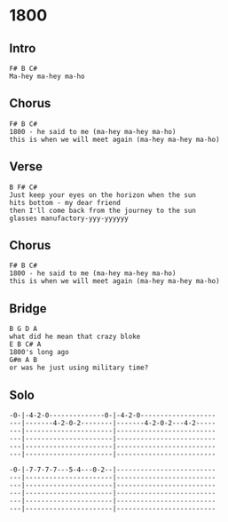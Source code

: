 # 1800

## Intro

	F# B C#
	Ma-hey ma-hey ma-ho

## Chorus

	F# B C#
	1800 - he said to me (ma-hey ma-hey ma-ho)
	this is when we will meet again (ma-hey ma-hey ma-ho)

## Verse

	B F# C#
	Just keep your eyes on the horizon when the sun
	hits bottom - my dear friend
	then I'll come back from the journey to the sun
	glasses manufactory-yyy-yyyyyy

## Chorus

	F# B C#
	1800 - he said to me (ma-hey ma-hey ma-ho)
	this is when we will meet again (ma-hey ma-hey ma-ho)

## Bridge

	B G D A
	what did he mean that crazy bloke
	E B C# A
	1800's long ago
	G#m A B
	or was he just using military time?

## Solo

	-0-|-4-2-0--------------0-|-4-2-0-------------------
	---|-------4-2-0-2--------|-------4-2-0-2---4-2-----
	---|----------------------|-------------------------
	---|----------------------|-------------------------
	---|----------------------|-------------------------
	---|----------------------|-------------------------

	-0-|-7-7-7-7---5-4---0-2--|-------------------------
	---|----------------------|-------------------------
	---|----------------------|-------------------------
	---|----------------------|-------------------------
	---|----------------------|-------------------------
	---|----------------------|-------------------------

